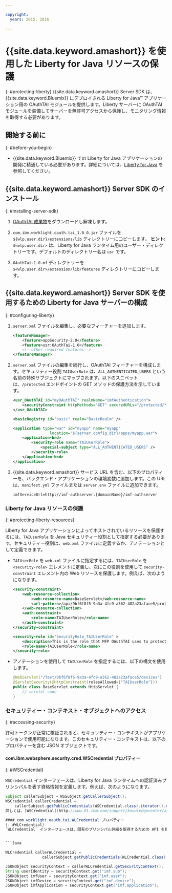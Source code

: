 ```yaml
---

copyright:
  years: 2015, 2016
  
---
```


# {{site.data.keyword.amashort}} を使用した Liberty for Java リソースの保護
{: #protecting-liberty}
{{site.data.keyword.amashort}} Server SDK は、{{site.data.keyword.Bluemix}} にデプロイされる Liberty for Java&trade; アプリケーション用の OAuthTAI モジュールを提供します。Liberty サーバーに OAuthTAI モジュールを装備してサーバーを無許可アクセスから保護し、モニタリング情報を取得する必要があります。

## 開始する前に
{: #before-you-begin}
* {{site.data.keyword.Bluemix}} での Liberty for Java アプリケーションの開発に精通している必要があります。詳細については、[Liberty for Java](https://console.{DomainName}/docs/starters/liberty/index.html) を参照してください。

## {{site.data.keyword.amashort}} Server SDK のインストール
{: #installing-server-sdk}

1. [OAuthTAI 成果物](https://imf-tai.{DomainName}/public/TAI.zip)をダウンロードし解凍します。

1. `com.ibm.worklight.oauth.tai_1.0.0.jar` ファイルを `${wlp.user.dir}/extensions/lib` ディレクトリーにコピーします。
	**ヒント:** `$<wlp.user.dir>` は、Liberty for Java ランタイム用のユーザー・ディレクトリーです。デフォルトのディレクトリー名は `usr` です。

1. `OAuthTai-1.0.mf` ディレクトリーを `$<wlp.user.dir>/extension/lib/features` ディレクトリーにコピーします。


## {{site.data.keyword.amashort}} Server SDK を使用するための Liberty for Java サーバーの構成
{: #configuring-liberty}

1. `server.xml` ファイルを編集し、必要なフィーチャーを追加します。

	```XML
	<featureManager>
		<feature>appSecurity-2.0</feature>
		<feature>usr:OAuthTai-1.0</feature>
		<!--other required features-->
	</featureManager>

	```
1. `server.xml` ファイルの編集を続行し、OAuthTAI フィーチャーを構成します。セキュリティー役割 `TAIUserRole` は、`ALL_AUTHENTICATED_USERS` という名前の特殊サブジェクトにマップされます。以下のスニペットは、`/protected` エンドポイントの GET メソッドの保護方法を示しています。

	```XML
	<usr_OAuthTAI id="myOAuthTAI" realmName="imfAuthentication">
		<securityConstraint httpMethods="GET" securedURLs="/protected/*"/>
	</usr_OAuthTAI>

	<basicRegistry id="basic" realm="BasicRealm" />

	<application type="war" id="myapp" name="myapp"
					location="${server.config.dir}/apps/myapp.war">
		<application-bnd>
			<security-role name="TAIUserRole">
				<special-subject type="ALL_AUTHENTICATED_USERS" />
			</security-role>
		</application-bnd>
	</application>
	```

1. {{site.data.keyword.amashort}} サービス URL を含む、以下のプロパティーを、バックエンド・アプリケーションの環境変数に追加します。この URL は、`manifest.yml` ファイルまたは `server.env` ファイルに追加できます。

	```
	imfServiceUrl=http://imf-authserver.{domainName}/imf-authserver
	```

### Liberty for Java リソースの保護
{: #protecting-liberty-resources}

Liberty for Java アプリケーションによってホストされているリソースを保護するには、`TAIUserRole` を Java セキュリティー役割として指定する必要があります。セキュリティー役割は、`web.xml` ファイルに定義するか、アノテーションとして定義できます。

* `TAIUserRole` を `web.xml` ファイルに指定するには、`TAIUserRole` を `<security-role>` エレメントに定義し、次にこの役割を使用して `security-constraint` エレメント内の Web リソースを保護します。例えば、次のようになります。

	```XML
	<security-constraint>
		<web-resource-collection>
			<web-resource-name>BaseServlet</web-resource-name>
			<url-pattern>/api/9bf6f8f5-9a3a-4fc9-a362-482a23aface5/protected</url-pattern>
		</web-resource-collection>
		<auth-constraint>
			<role-name>TAIUserRole</role-name>
		</auth-constraint>
	</security-constraint>

	<security-role id="SecurityRole_TAIUserRole" >
		<description>This is the role that MFP OAuthTAI uses to protect the resource, and it is required to be mapped to 'ALL_AUTHENTICATED_USERS' in Liberty</description>
		<role-name>TAIUserRole</role-name>
	</security-role>
	```

* アノテーションを使用して `TAIUserRole` を指定するには、以下の構文を使用します。

	```Java
	@WebServlet("/Test/9bf6f8f5-9a3a-4fc9-a362-482a23aface5/devices")
	@ServletSecurity(@HttpConstraint(rolesAllowed={"TAIUserRole"}))
	public class BaseServlet extends HttpServlet {
	    // servlet code
	}
	```

### セキュリティー・コンテキスト・オブジェクトへのアクセス
{: #accessing-security}

許可トークンが正常に検証されると、セキュリティー・コンテキストがアプリケーションで使用可能になります。このセキュリティー・コンテキストは、以下のプロパティーを含む JSON オブジェクトです。

#### com.ibm.websphere.security.cred.WSCredential プロパティー
{: #WSCredential}

`WSCredential` インターフェースは、Liberty for Java ランタイムへの認証済みプリンシパルを表す資格情報を定義します。例えば、次のようになります。

```Java
Subject callerSubject = WSSubject.getCallerSubject();
WSCredential callerCredential =
    callerSubject.getPublicCredentials(WSCredential.class).iterator().next();```
詳しくは、[WSCredential](http://www-01.ibm.com/support/knowledgecenter/api/content/nl/en-us/SSEQTP_7.0.0/com.ibm.websphere.javadoc.doc/web/apidocs/index.html?com/ibm/websphere/security/cred/WSCredential.html)を参照してください。

#### com.worklight.oauth.tai.WLCredential プロパティー
{: #WLCredential}
`WLCredential` インターフェースは、固有のプリンシパル詳細を取得するための API を提供します。


```Java

WLCredential callerWLCredential =
				callerSubject.getPublicCredentials(WLCredential.class).iterator().next();

JSONObject securityContext = callerWLCredential.getSecurityContext();
String userIdentity = securityContext.get("imf.sub");
JSONObject imfUser = securityContext.get("imf.user");
JSONObject imfDevice = securityContext.get("imf.device");
JSONObject imfApplication = securityContext.get("imf.application");

```
